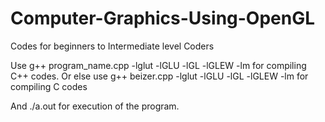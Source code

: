 # Computer-Graphics-Using-OpenGL
Codes for beginners to Intermediate level Coders

Use g++ program_name.cpp -lglut -lGLU -lGL -lGLEW -lm for compiling C++ codes.
Or else use g++ beizer.cpp -lglut -lGLU -lGL -lGLEW -lm for compiling C codes

And ./a.out for execution of the program.



